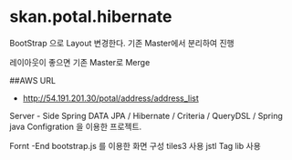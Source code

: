 # skan.potal.hibernate

BootStrap 으로 Layout 변경한다.
기존 Master에서 분리하여 진행

레이아웃이 좋으면 기존 Master로 Merge




##AWS URL
* http://54.191.201.30/potal/address/address_list

Server - Side
Spring DATA JPA / Hibernate / Criteria / QueryDSL / Spring java Configration 을 이용한 프로젝트.

Fornt -End 
bootstrap.js 를 이용한 화면 구성 
tiles3 사용 
jstl Tag lib 사용

